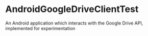 # AndroidGoogleDriveClientTest
An Android application which interacts with the Google Drive API, implemented for experimentation
